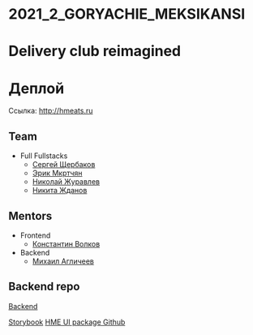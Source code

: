 # 2021_2_GORYACHIE_MEKSIKANSI
# Delivery club reimagined

# Деплой
Ссылка: http://hmeats.ru


## Team
- Full Fullstacks
    - [Сергей Щербаков](https://github.com/F4lkr4m)
    - [Эрик Мкртчян](https://github.com/Constantilation)
    - [Николай Журавлев](https://github.com/a1i5k)
    - [Никита Жданов](https://github.com/Captain-Matroskin)

## Mentors
- Frontend
    - [Константин Волков](https://github.com/doomwastaken)
- Backend
    - [Михаил Агличеев](https://github.com/ChocolaterToba)

## Backend repo

[Backend](https://github.com/go-park-mail-ru/2021_2_GORYACHIE_MEKSIKANSI)

[Storybook](https://hme-design-system.netlify.app/)
[HME UI package Github](https://github.com/F4lkr4m/HMEatsUiKit)